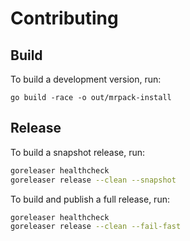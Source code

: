 # Contributing

## Build

To build a development version, run:

```
go build -race -o out/mrpack-install
```

## Release

To build a snapshot release, run:

```sh
goreleaser healthcheck
goreleaser release --clean --snapshot
```

To build and publish a full release, run:

```sh
goreleaser healthcheck
goreleaser release --clean --fail-fast
```
